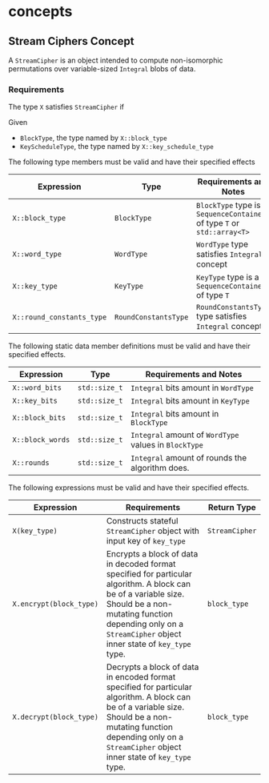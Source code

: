 # concepts



## Stream Ciphers Concept  <a href="#stream_ciphers_concept" id="stream_ciphers_concept"></a>

A `StreamCipher` is an object intended to compute non-isomorphic permutations over variable-sized `Integral` blobs of data.

### Requirements

The type `X` satisfies `StreamCipher` if

Given

* `BlockType`, the type named by `X::block_type`
* `KeyScheduleType`, the type named by `X::key_schedule_type`

The following type members must be valid and have their specified effects

| Expression                | Type                 | Requirements and Notes                                                   |
| ------------------------- | -------------------- | ------------------------------------------------------------------------ |
| `X::block_type`           | `BlockType`          | `BlockType` type is a `SequenceContainer` of type `T` or `std::array<T>` |
| `X::word_type`            | `WordType`           | `WordType` type satisfies `Integral` concept                             |
| `X::key_type`             | `KeyType`            | `KeyType` type is a `SequenceContainer` of type `T`                      |
| `X::round_constants_type` | `RoundConstantsType` | `RoundConstantsType` type satisfies `Integral` concept                   |

The following static data member definitions must be valid and have their specified effects.

| Expression       | Type          | Requirements and Notes                                |
| ---------------- | ------------- | ----------------------------------------------------- |
| `X::word_bits`   | `std::size_t` | `Integral` bits amount in `WordType`                  |
| `X::key_bits`    | `std::size_t` | `Integral` bits amount in `KeyType`                   |
| `X::block_bits`  | `std::size_t` | `Integral` bits amount in `BlockType`                 |
| `X::block_words` | `std::size_t` | `Integral` amount of `WordType` values in `BlockType` |
| `X::rounds`      | `std::size_t` | `Integral` amount of rounds the algorithm does.       |

The following expressions must be valid and have their specified effects.

| Expression              | Requirements                                                                                                                                                                                                                  | Return Type    |
| ----------------------- | ----------------------------------------------------------------------------------------------------------------------------------------------------------------------------------------------------------------------------- | -------------- |
| `X(key_type)`           | Constructs stateful `StreamCipher` object with input key of `key_type`                                                                                                                                                        | `StreamCipher` |
| `X.encrypt(block_type)` | Encrypts a block of data in decoded format specified for particular algorithm. A block can be of a variable size. Should be a non-mutating function depending only on a `StreamCipher` object inner state of `key_type` type. | `block_type`   |
| `X.decrypt(block_type)` | Decrypts a block of data in encoded format specified for particular algorithm. A block can be of a variable size. Should be a non-mutating function depending only on a `StreamCipher` object inner state of `key_type` type. | `block_type`   |
